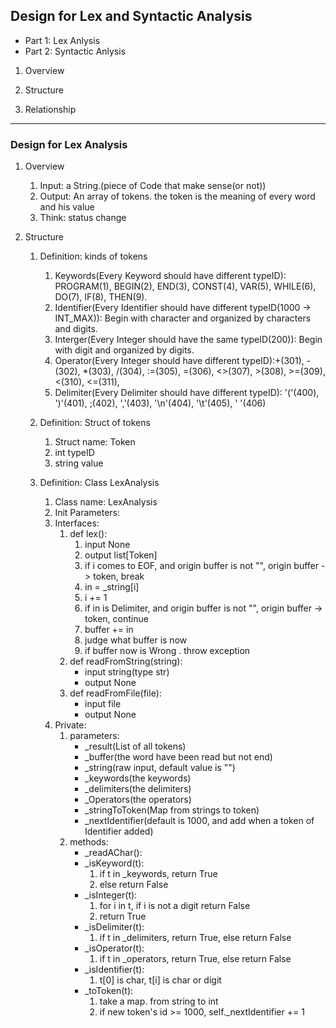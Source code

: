 ## Design for Lex and Syntactic Analysis ##

- Part 1: Lex Anlysis
- Part 2: Syntactic Anlysis


1. Overview

2. Structure

3. Relationship

* * * * * 
### Design for Lex Analysis ###

1. Overview
    1. Input: a String.(piece of Code that make sense(or not))
    2. Output: An array of tokens. the token is the meaning of every word and his value
    3. Think: status change

2. Structure
    1. Definition: kinds of tokens
        1. Keywords(Every Keyword should have different typeID): PROGRAM(1), BEGIN(2), END(3), CONST(4), VAR(5), WHILE(6), DO(7), IF(8), THEN(9).
        2. Identifier(Every Identifier should have different typeID(1000 -> INT_MAX)): Begin with character and organized by characters and digits.
        3. Interger(Every Integer should have the same typeID(200)): Begin with digit and organized by digits.
        4. Operator(Every Integer should have different typeID):+(301), -(302), *(303), /(304), :=(305), =(306), <>(307), >(308), >=(309), <(310), <=(311),
        5. Delimiter(Every Delimiter should have different typeID): '('(400), ')'(401), ;(402), ','(403), '\n'(404), '\t'(405), ' '(406)
    
    2. Definition: Struct of tokens
        1. Struct name: Token
        2. int typeID
        3. string value
    3. Definition: Class LexAnalysis
        1. Class name: LexAnalysis
        2. Init Parameters:
        3. Interfaces:
            1. def lex():
                1. input None
                2. output list[Token]
                1. if i comes to EOF, and origin buffer is not "", origin buffer -> token, break
                1. in = _string[i]
                2. i += 1
                2. if in is Delimiter, and origin buffer is not "", origin buffer -> token, continue
                2. buffer += in
                3. judge what buffer is now
                4. if buffer now is Wrong . throw exception
            2. def readFromString(string):
                - input string(type str)
                - output None
            3. def readFromFile(file):
                - input file
                - output None
        4. Private:
            1. parameters:
                - _result(List of all tokens)
                - _buffer(the word have been read but not end)
                - _string(raw input, default value is "")
                - _keywords(the keywords)
                - _delimiters(the delimiters)
                - _Operators(the operators)
                - _stringToToken(Map from strings to token)
                - _nextIdentifier(default is 1000, and add when a token of Identifier added)
            2. methods:
                - _readAChar():
                - _isKeyword(t):
                    1. if t in _keywords, return True
                    2. else return False
                - _isInteger(t):
                    1. for i in t, if i is not a digit return False
                    2. return True
                - _isDelimiter(t):
                    1. if t in _delimiters, return True, else return False
                - _isOperator(t):
                    1. if t in _operators, return True, else return False
                - _isIdentifier(t):
                    1. t[0] is char, t[i] is char or digit
                - _toToken(t):
                    1. take a map. from string to int
                    2. if new token's id >= 1000, self._nextIdentifier += 1

